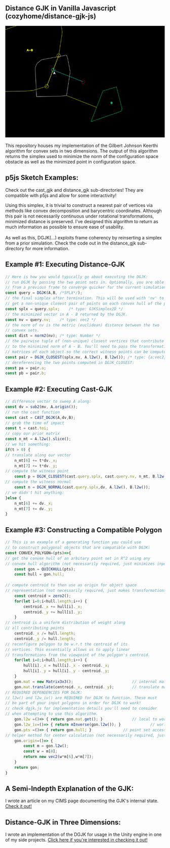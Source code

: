 ## Distance GJK in Vanilla Javascript (cozyhome/distance-gjk-js)
<p align="center">
  <img src="img/gjk.gif" alt="DGJK Gif"/>
</p>
This repository houses my implementation of the Gilbert Johnson Keerthi algorithm for convex sets in two dimensions. The output of this algorithm returns the simplex used to minimize the norm of the configuration space obstacle as well as the minimized point in configuration space. 
<br>  

## p5js Sketch Examples:
Check out the cast_gjk and distance_gjk sub-directories! They are compatible with p5js and allow for some interactivity! 


Using this simplex, it is trivial to construct a nearest pair of vertices via methods like convex decomposition and barycentric coordinates. Although this pair is not necessarily continuous under rotational transformations, minimized distance is preserved. I've designed this algorithm to return as much information as possible to ensure ease of usability.
<br><br>As well as this, DGJK(...) exploits frame coherency by reinserting a simplex from a prior simulation. Check the code out in the distance_gjk sub-directory for more information.

## Example #1: Executing Distance-GJK
```js
// Here is how you would typically go about executing the DGJK:
// run DGJK by passing the two point sets in. Optionally, you are able to pass in a prior simplex
// from a previous frame to converge quicker for the current simulation frame. Check dgjk.js out for more details.
const query = DGJK(A,B, /*SPLX*/);
// the final simplex after termination. This will be used with 'nv' to
// get a non-unique closest pair of points on each convex hull of the point sets.
const splx = query.splx; 	/* type: GJKSimplex2D */
// the minimized vector in A - B returned by the DGJK.
const nv = query.nv; 	/* type: vec2 */
// the norm of nv is the metric (euclidean) distance between the two
// convex sets.
const dist = norm2(nv);	/* type: Number */
// the pairwise tuple of (non-unique) closest vertices that contribute
// to the minimized norm of A - B. You'll need to pass the transformation
// matrices of each object so the correct witness points can be computed.
const pair = DGJK_CLOSEST(splx,nv, A.l2w(), B.l2w()); /* type: {a:vec2, b:vec2 } */
// dereferencing the two points computed in DGJK_CLOSEST:
const pa = pair.a; 
const pb = pair.b;
```
## Example #2: Executing Cast-GJK
```js
// difference vector to sweep A along:
const dv = sub2(mv, A.origin());
// run the cast function
const cast = CAST_DGJK(A,dv,B);
// grab the time of impact
const t = cast.toi;
// copy our prior matrix
const n_mt = A.l2w().slice();
// we hit something:
if(t > 0) {
// translate along our vector
	n_mt[6] += t*dv._x;
	n_mt[7] += t*dv._y;
// compute the witness point
	const p = DGJK_CLOSEST(cast.query.splx, cast.query.nv, n_mt, B.l2w());
// compute the witness normal
	const n = DGJK_NORMAL(cast.query.splx,dv, A.l2w(), B.l2w());
// we didn't hit anything:
}else {
	n_mt[6] += dv._x;
	n_mt[7] += dv._y;
}
```
## Example #3: Constructing a Compatible Polygon
```js
// This is an example of a generating function you could use
// to construct polygonal objects that are compatible with DGJK:
const CONVEX_POLYGON=(pts)=>{
// get the convex hull of an arbitary point set in R^2 using any
// convex hull algorithm (not necessarily required, just minimizes input set)
	const gon = QUICKHULL(pts);
	const hull = gon.hull;

// compute centroid to then use as origin for object space
// representation (not necessarily required, just makes transformations easier)
	const centroid = zero2();
	for(let i=0;i<hull.length;i++) {
		centroid._x += hull[i]._x;
		centroid._y += hull[i]._y;
	}
// centroid is a uniform distribution of weight along
// all contributing points
	centroid._x /= hull.length;
	centroid._y /= hull.length;		
// reconfigure polygon to be w.r.t the centroid of its 
// vertices. This essentially allows us to apply linear 
// transformations from the viewpoint of the polygon's centroid.
	for(let i=0;i<hull.length;i++) {
		hull[i]._x = hull[i]._x - centroid._x;
		hull[i]._y = hull[i]._y - centroid._y;
	}
	gon.mat = new Matrix3x3();                          // internal matrix state
	gon.mat.translate(centroid._x, centroid._y);		// translate matrix to centroid
// REQUIRED DEPENDENCIES FOR DGJK:
// l2w() and l2w_iv() are REQUIRED for DGJK to function. These must
// be part of your input polygons in order for DGJK to work!
// check dgjk.js for implementation details you'll need to consider 
// when attempting to use this algorithm.
	gon.l2w =()=> { return gon.mat.get(); }				// local to world matrix accessor
	gon.l2w_iv=()=> { return mInverse(gon.l2w()); }	            // world to local matrix accessor
	gon.pts =()=> { return gon.hull; }				// point set accessor
// helper method for center calculation (not necessarily required, just makes origins easier to get)
	gon.origin=()=> {
		const m = gon.l2w();
		const w = m[8];
		return new vec2(w*m[6],w*m[7]);
	}
	return gon;
}
```
## A Semi-Indepth Explanation of the GJK:
I wrote an article on my CIMS page documenting the GJK's internal state. [Check it out!](https://cs.nyu.edu/~djc624/hobby/dgjk/index.html)

## Distance-GJK in Three Dimensions:
I wrote an implementation of the DGJK for usage in the Unity engine in one of my side projects. [Click here if you're interested in checking it out!](https://github.com/CozyHome/team_platformer--2-week-project/blob/main/WinterPlatformer/Assets/scripts/DistanceGJK.cs)
